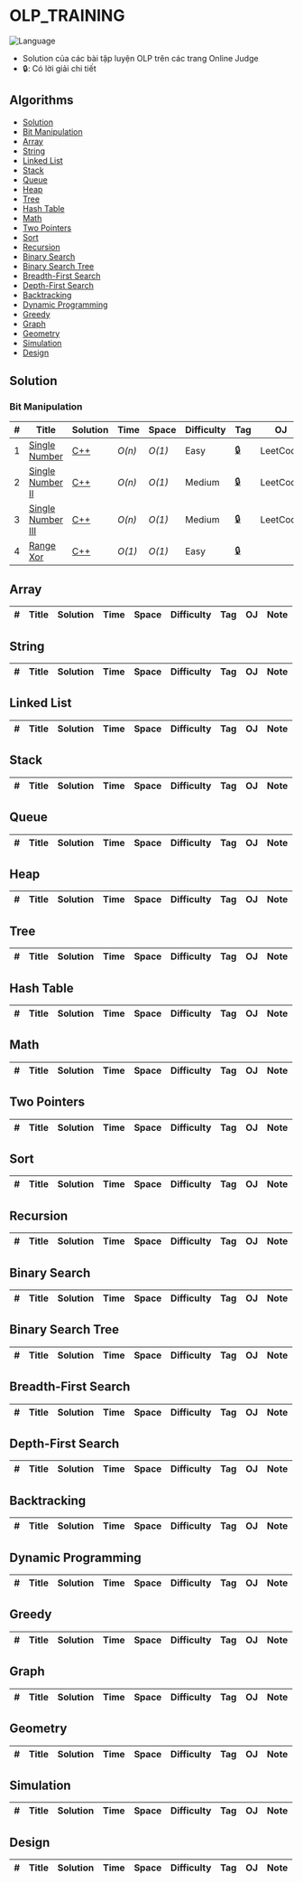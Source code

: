 # OLP_TRAINING

![Language](https://img.shields.io/badge/language-Python%20%2F%20C++-orange.svg)
* Solution của các bài tập luyện OLP trên các trang Online Judge
* 🔒: Có lời giải chi tiết

## Algorithms
- [Solution](#solution)
- [Bit Manipulation](#bit-manipulation)
- [Array](#array)
- [String](#string)
- [Linked List](#linked-list)
- [Stack](#stack)
- [Queue](#queue)
- [Heap](#heap)
- [Tree](#tree)
- [Hash Table](#hash-table)
- [Math](#math)
- [Two Pointers](#two-pointers)
- [Sort](#sort)
- [Recursion](#recursion)
- [Binary Search](#binary-search)
- [Binary Search Tree](#binary-search-tree)
- [Breadth-First Search](#breadth-first-search)
- [Depth-First Search](#depth-first-search)
- [Backtracking](#backtracking)
- [Dynamic Programming](#dynamic-programming)
- [Greedy](#greedy)
- [Graph](#graph)
- [Geometry](#geometry)
- [Simulation](#simulation)
- [Design](#design)

## Solution

### Bit Manipulation
| # | Title | Solution | Time | Space | Difficulty | Tag |  OJ | Note |
|---| ----- | -------- | ---- | ----- | ---------- | --- | ---- | ---- |
|1| [Single Number](https://leetcode.com/problems/single-number/) | [C++](./Solutions/1.cpp) | _O(n)_ | _O(1)_ | Easy | [🔒](./Explanations/1.md) | LeetCode | |
|2| [Single Number II](https://leetcode.com/problems/single-number-ii/) | [C++](./Solutions/2.cpp) | _O(n)_ | _O(1)_ | Medium | [🔒](./Explanations/2.md) | LeetCode | |
|3| [Single Number III](https://leetcode.com/problems/single-number-iii/) | [C++](./Solutions/3.cpp) | _O(n)_ | _O(1)_ | Medium | [🔒](./Explanations/3.md) | LeetCode | |
|4| [Range Xor](./Problems/4.md) | [C++](./Solutions/4.cpp) | _O(1)_ | _O(1)_ | Easy | [🔒](./Explanations/4.md) | | |

## Array
| # | Title | Solution | Time | Space | Difficulty | Tag |  OJ | Note |
|---| ----- | -------- | ---- | ----- | ---------- | --- | ---- | ---- |

## String
| # | Title | Solution | Time | Space | Difficulty | Tag |  OJ | Note |
|---| ----- | -------- | ---- | ----- | ---------- | --- | ---- | ---- |

## Linked List
| # | Title | Solution | Time | Space | Difficulty | Tag |  OJ | Note |
|---| ----- | -------- | ---- | ----- | ---------- | --- | ---- | ---- |

## Stack
| # | Title | Solution | Time | Space | Difficulty | Tag |  OJ | Note |
|---| ----- | -------- | ---- | ----- | ---------- | --- | ---- | ---- |

## Queue
| # | Title | Solution | Time | Space | Difficulty | Tag |  OJ | Note |
|---| ----- | -------- | ---- | ----- | ---------- | --- | ---- | ---- |

## Heap
| # | Title | Solution | Time | Space | Difficulty | Tag |  OJ | Note |
|---| ----- | -------- | ---- | ----- | ---------- | --- | ---- | ---- |

## Tree
| # | Title | Solution | Time | Space | Difficulty | Tag |  OJ | Note |
|---| ----- | -------- | ---- | ----- | ---------- | --- | ---- | ---- |

## Hash Table
| # | Title | Solution | Time | Space | Difficulty | Tag |  OJ | Note |
|---| ----- | -------- | ---- | ----- | ---------- | --- | ---- | ---- |

## Math
| # | Title | Solution | Time | Space | Difficulty | Tag |  OJ | Note |
|---| ----- | -------- | ---- | ----- | ---------- | --- | ---- | ---- |

## Two Pointers
| # | Title | Solution | Time | Space | Difficulty | Tag |  OJ | Note |
|---| ----- | -------- | ---- | ----- | ---------- | --- | ---- | ---- |

## Sort
| # | Title | Solution | Time | Space | Difficulty | Tag |  OJ | Note |
|---| ----- | -------- | ---- | ----- | ---------- | --- | ---- | ---- |

## Recursion
| # | Title | Solution | Time | Space | Difficulty | Tag |  OJ | Note |
|---| ----- | -------- | ---- | ----- | ---------- | --- | ---- | ---- |

## Binary Search
| # | Title | Solution | Time | Space | Difficulty | Tag |  OJ | Note |
|---| ----- | -------- | ---- | ----- | ---------- | --- | ---- | ---- |

## Binary Search Tree
| # | Title | Solution | Time | Space | Difficulty | Tag |  OJ | Note |
|---| ----- | -------- | ---- | ----- | ---------- | --- | ---- | ---- |

## Breadth-First Search
| # | Title | Solution | Time | Space | Difficulty | Tag |  OJ | Note |
|---| ----- | -------- | ---- | ----- | ---------- | --- | ---- | ---- |

## Depth-First Search
| # | Title | Solution | Time | Space | Difficulty | Tag |  OJ | Note |
|---| ----- | -------- | ---- | ----- | ---------- | --- | ---- | ---- |

## Backtracking
| # | Title | Solution | Time | Space | Difficulty | Tag |  OJ | Note |
|---| ----- | -------- | ---- | ----- | ---------- | --- | ---- | ---- |

## Dynamic Programming
| # | Title | Solution | Time | Space | Difficulty | Tag |  OJ | Note |
|---| ----- | -------- | ---- | ----- | ---------- | --- | ---- | ---- |

## Greedy
| # | Title | Solution | Time | Space | Difficulty | Tag |  OJ | Note |
|---| ----- | -------- | ---- | ----- | ---------- | --- | ---- | ---- |

## Graph
| # | Title | Solution | Time | Space | Difficulty | Tag |  OJ | Note |
|---| ----- | -------- | ---- | ----- | ---------- | --- | ---- | ---- |

## Geometry
| # | Title | Solution | Time | Space | Difficulty | Tag |  OJ | Note |
|---| ----- | -------- | ---- | ----- | ---------- | --- | ---- | ---- |

## Simulation
| # | Title | Solution | Time | Space | Difficulty | Tag |  OJ | Note |
|---| ----- | -------- | ---- | ----- | ---------- | --- | ---- | ---- |

## Design
| # | Title | Solution | Time | Space | Difficulty | Tag |  OJ | Note |
|---| ----- | -------- | ---- | ----- | ---------- | --- | ---- | ---- |

